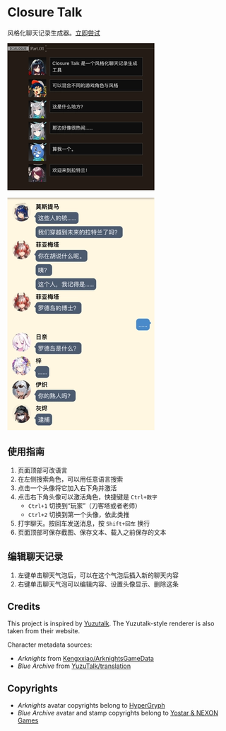 # Closure Talk

风格化聊天记录生成器。[立即尝试](https://closuretalk.github.io)

![](readme/t1-cn.webp)

![](readme/t2-cn.webp)

## 使用指南

1. 页面顶部可改语言
1. 在左侧搜索角色，可以用任意语言搜索
1. 点击一个头像将它加入右下角并激活
1. 点击右下角头像可以激活角色，快捷键是 `Ctrl+数字`
    - `Ctrl+1` 切换到“玩家”（刀客塔或者老师）
    - `Ctrl+2` 切换到第一个头像，依此类推
1. 打字聊天。按回车发送消息，按 `Shift+回车` 换行
1. 页面顶部可保存截图、保存文本、载入之前保存的文本

## 编辑聊天记录

1. 左键单击聊天气泡后，可以在这个气泡后插入新的聊天内容
1. 右键单击聊天气泡可以编辑内容、设置头像显示、删除这条

## Credits

This project is inspired by [Yuzutalk](https://www.yuzutalk.net). The Yuzutalk-style renderer is also taken from their website.

Character metadata sources:

- _Arknights_ from [Kengxxiao/ArknightsGameData](https://github.com/Kengxxiao/ArknightsGameData)
- _Blue Archive_ from [YuzuTalk/translation](https://github.com/YuzuTalk/translation)

## Copyrights

- _Arknights_ avatar copyrights belong to [HyperGryph](https://ak.hypergryph.com)
- _Blue Archive_ avatar and stamp copyrights belong to [Yostar & NEXON Games](https://bluearchive.jp)
